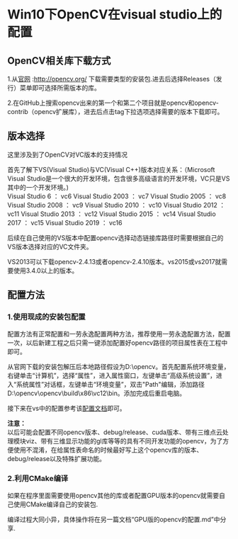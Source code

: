# Win10下OpenCV在visual studio上的配置<br>
## OpenCV相关库下载方式<br>
1.从[官网](http://opencv.org/) :http://opencv.org/ 下载需要类型的安装包.进去后选择Releases（发行）菜单即可选择所需版本的库。<br>   

2.在GitHub上搜索opencv出来的第一个和第二个项目就是opencv和opencv-contrib（opencv扩展库），进去后点击tag下拉选项选择需要的版本下载即可。<br>

## 版本选择<br>
这里涉及到了OpenCV对VC版本的支持情况<br>

首先了解下VS(Visual Studio)与VC(Visual C++)版本对应关系：（Microsoft Visual Studio是一个很大的开发环境，包含很多高级语言的开发环境，VC只是VS其中的一个开发环境。)<br>
        Visual Studio 6 ： vc6
        Visual Studio 2003 ： vc7
        Visual Studio 2005 ： vc8
        Visual Studio 2008 ： vc9
        Visual Studio 2010 ： vc10
        Visual Studio 2012 ： vc11
        Visual Studio 2013 ： vc12
        Visual Studio 2015 ： vc14
        Visual Studio 2017 ： vc15
        Visual Studio 2019 ： vc16
        
后续在自己使用的VS版本中配置opencv选择动态链接库路径时需要根据自己的VS版本选择对应的VC文件夹。<br>

VS2013可以下载opencv-2.4.13或者opencv-2.4.10版本。vs2015或vs2017就需要使用3.4.0以上的版本。<br>

## 配置方法<br>
### 1.使用现成的安装包配置<br>
配置方法有正常配置和一劳永逸配置两种方法，推荐使用一劳永逸配置方法，配置一次，以后新建工程之后只需一键添加配置好opencv路径的项目属性表在工程中即可。<br>

从官网下载的安装包解压后本地路径假设为D:\opencv。首先配置系统环境变量，右键单击“计算机”，选择“属性”，进入属性窗口，左键单击“高级系统设置”，进入“系统属性”对话框，左键单击“环境变量”，双击"Path"编辑，添加路径D:\opencv\opencv\build\x86\vc12\bin。添加完成后重启电脑。<br>

接下来在vs中的配置参考该[配置文档](https://blog.csdn.net/tercel_zhang/article/details/42041447)即可。<br>

**注意：**  
以后可能会配置不同opencv版本、debug/release、cuda版本、带有三维点云处理模块viz、带有三维显示功能的gl库等等的具有不同开发功能的opencv，为了方便使用不混淆，在给属性表命名的时候最好写上这个opencv库的版本、debug/release以及特殊扩展功能。<br>

### 2.利用CMake编译<br>
如果在程序里面需要使用opencv其他的库或者配置GPU版本的opencv就需要自己使用CMake编译自己的安装包.<br> 

编译过程大同小异，具体操作将在另一篇文档“GPU版的opencv的配置.md”中分享.<br>
